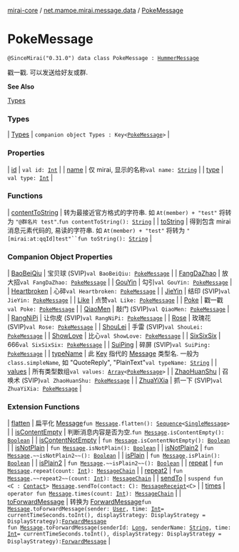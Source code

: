 [mirai-core](../../index.md) / [net.mamoe.mirai.message.data](../index.md) / [PokeMessage](./index.md)

# PokeMessage

`@SinceMirai("0.31.0") data class PokeMessage : `[`HummerMessage`](../-hummer-message/index.md)

戳一戳. 可以发送给好友或群.

**See Also**

[Types](-types/index.md)

### Types

| [Types](-types/index.md) | `companion object Types : Key<`[`PokeMessage`](./index.md)`>` |

### Properties

| [id](id.md) | `val id: `[`Int`](https://kotlinlang.org/api/latest/jvm/stdlib/kotlin/-int/index.html) |
| [name](name.md) | 仅 mirai, 显示的名称`val name: `[`String`](https://kotlinlang.org/api/latest/jvm/stdlib/kotlin/-string/index.html) |
| [type](type.md) | `val type: `[`Int`](https://kotlinlang.org/api/latest/jvm/stdlib/kotlin/-int/index.html) |

### Functions

| [contentToString](content-to-string.md) | 转为最接近官方格式的字符串. 如 `At(member) + "test"` 将转为 `"@群名片 test"`.`fun contentToString(): `[`String`](https://kotlinlang.org/api/latest/jvm/stdlib/kotlin/-string/index.html) |
| [toString](to-string.md) | 得到包含 mirai 消息元素代码的, 易读的字符串. 如 `At(member) + "test"` 将转为 `"[mirai:at:qqId]test"``fun toString(): `[`String`](https://kotlinlang.org/api/latest/jvm/stdlib/kotlin/-string/index.html) |

### Companion Object Properties

| [BaoBeiQiu](-bao-bei-qiu.md) | 宝贝球 (SVIP)`val BaoBeiQiu: `[`PokeMessage`](./index.md) |
| [FangDaZhao](-fang-da-zhao.md) | 放大招`val FangDaZhao: `[`PokeMessage`](./index.md) |
| [GouYin](-gou-yin.md) | 勾引`val GouYin: `[`PokeMessage`](./index.md) |
| [Heartbroken](-heartbroken.md) | 心碎`val Heartbroken: `[`PokeMessage`](./index.md) |
| [JieYin](-jie-yin.md) | 结印 (SVIP)`val JieYin: `[`PokeMessage`](./index.md) |
| [Like](-like.md) | 点赞`val Like: `[`PokeMessage`](./index.md) |
| [Poke](-poke.md) | 戳一戳`val Poke: `[`PokeMessage`](./index.md) |
| [QiaoMen](-qiao-men.md) | 敲门 (SVIP)`val QiaoMen: `[`PokeMessage`](./index.md) |
| [RangNiPi](-rang-ni-pi.md) | 让你皮 (SVIP)`val RangNiPi: `[`PokeMessage`](./index.md) |
| [Rose](-rose.md) | 玫瑰花 (SVIP)`val Rose: `[`PokeMessage`](./index.md) |
| [ShouLei](-shou-lei.md) | 手雷 (SVIP)`val ShouLei: `[`PokeMessage`](./index.md) |
| [ShowLove](-show-love.md) | 比心`val ShowLove: `[`PokeMessage`](./index.md) |
| [SixSixSix](-six-six-six.md) | 666`val SixSixSix: `[`PokeMessage`](./index.md) |
| [SuiPing](-sui-ping.md) | 碎屏 (SVIP)`val SuiPing: `[`PokeMessage`](./index.md) |
| [typeName](type-name.md) | 此 [Key](../-message/-key/index.md) 指代的 [Message](../-message/index.md) 类型名. 一般为 `class.simpleName`, 如 "QuoteReply", "PlainText"`val typeName: `[`String`](https://kotlinlang.org/api/latest/jvm/stdlib/kotlin/-string/index.html) |
| [values](values.md) | 所有类型数组`val values: `[`Array`](https://kotlinlang.org/api/latest/jvm/stdlib/kotlin/-array/index.html)`<`[`PokeMessage`](./index.md)`>` |
| [ZhaoHuanShu](-zhao-huan-shu.md) | 召唤术 (SVIP)`val ZhaoHuanShu: `[`PokeMessage`](./index.md) |
| [ZhuaYiXia](-zhua-yi-xia.md) | 抓一下 (SVIP)`val ZhuaYiXia: `[`PokeMessage`](./index.md) |

### Extension Functions

| [flatten](../flatten.md) | 扁平化 [Message](../-message/index.md)`fun `[`Message`](../-message/index.md)`.flatten(): `[`Sequence`](https://kotlinlang.org/api/latest/jvm/stdlib/kotlin.sequences/-sequence/index.html)`<`[`SingleMessage`](../-single-message/index.md)`>` |
| [isContentEmpty](../is-content-empty.md) | 判断消息内容是否为空.`fun `[`Message`](../-message/index.md)`.isContentEmpty(): `[`Boolean`](https://kotlinlang.org/api/latest/jvm/stdlib/kotlin/-boolean/index.html) |
| [isContentNotEmpty](../is-content-not-empty.md) | `fun `[`Message`](../-message/index.md)`.isContentNotEmpty(): `[`Boolean`](https://kotlinlang.org/api/latest/jvm/stdlib/kotlin/-boolean/index.html) |
| [isNotPlain](../is-not-plain.md) | `fun `[`Message`](../-message/index.md)`.isNotPlain(): `[`Boolean`](https://kotlinlang.org/api/latest/jvm/stdlib/kotlin/-boolean/index.html) |
| [isNotPlain2](../is-not-plain2.md) | `fun `[`Message`](../-message/index.md)`.~~isNotPlain2~~(): `[`Boolean`](https://kotlinlang.org/api/latest/jvm/stdlib/kotlin/-boolean/index.html) |
| [isPlain](../is-plain.md) | `fun `[`Message`](../-message/index.md)`.isPlain(): `[`Boolean`](https://kotlinlang.org/api/latest/jvm/stdlib/kotlin/-boolean/index.html) |
| [isPlain2](../is-plain2.md) | `fun `[`Message`](../-message/index.md)`.~~isPlain2~~(): `[`Boolean`](https://kotlinlang.org/api/latest/jvm/stdlib/kotlin/-boolean/index.html) |
| [repeat](../repeat.md) | `fun `[`Message`](../-message/index.md)`.repeat(count: `[`Int`](https://kotlinlang.org/api/latest/jvm/stdlib/kotlin/-int/index.html)`): `[`MessageChain`](../-message-chain/index.md) |
| [repeat2](../repeat2.md) | `fun `[`Message`](../-message/index.md)`.~~repeat2~~(count: `[`Int`](https://kotlinlang.org/api/latest/jvm/stdlib/kotlin/-int/index.html)`): `[`MessageChain`](../-message-chain/index.md) |
| [sendTo](../send-to.md) | `suspend fun <C : `[`Contact`](../../net.mamoe.mirai.contact/-contact/index.md)`> `[`Message`](../-message/index.md)`.sendTo(contact: C): `[`MessageReceipt`](../../net.mamoe.mirai.message/-message-receipt/index.md)`<C>` |
| [times](../times.md) | `operator fun `[`Message`](../-message/index.md)`.times(count: `[`Int`](https://kotlinlang.org/api/latest/jvm/stdlib/kotlin/-int/index.html)`): `[`MessageChain`](../-message-chain/index.md) |
| [toForwardMessage](../to-forward-message.md) | 转换为 [ForwardMessage](../-forward-message/index.md)`fun `[`Message`](../-message/index.md)`.toForwardMessage(sender: `[`User`](../../net.mamoe.mirai.contact/-user/index.md)`, time: `[`Int`](https://kotlinlang.org/api/latest/jvm/stdlib/kotlin/-int/index.html)` = currentTimeSeconds.toInt(), displayStrategy: DisplayStrategy = DisplayStrategy): `[`ForwardMessage`](../-forward-message/index.md)<br>`fun `[`Message`](../-message/index.md)`.toForwardMessage(senderId: `[`Long`](https://kotlinlang.org/api/latest/jvm/stdlib/kotlin/-long/index.html)`, senderName: `[`String`](https://kotlinlang.org/api/latest/jvm/stdlib/kotlin/-string/index.html)`, time: `[`Int`](https://kotlinlang.org/api/latest/jvm/stdlib/kotlin/-int/index.html)` = currentTimeSeconds.toInt(), displayStrategy: DisplayStrategy = DisplayStrategy): `[`ForwardMessage`](../-forward-message/index.md) |

